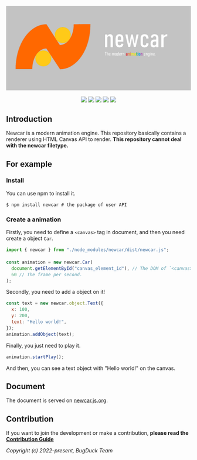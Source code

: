 <p align="center">
  <img src="logo.png" />
</p>

<p align="center">
  <img src="https://img.shields.io/github/stars/Bug-Duck/newcar?color=yellowgreen&logo=github&style=flat-square" />
  <img src="https://img.shields.io/github/forks/Bug-Duck/newcar?logo=github&style=flat-square" />
  <img src="https://img.shields.io/github/license/Bug-Duck/newcar?color=skyblue&logo=github&style=flat-square" />
  <a href="https://twitter.com/bugduckteam"><img src="https://shields.io/badge/team-BugDuck_Team-blue?logo=twitter&style=flat-square" /></a>
  <a href="https://t.me/newcarjs"><img src="https://shields.io/badge/telegram-newcarjs-skyblue?logo=telegram&style=flat-square" /></a>
</p>

## Introduction

Newcar is a modern animation engine. This repository basically contains a renderer using HTML Canvas API to render. **This repository cannot deal with the newcar filetype.**

## For example

### Install

You can use npm to install it.

```shell
$ npm install newcar # the package of user API
```

### Create a animation

Firstly, you need to define a `<canvas>` tag in document, and then you need create a object `Car`.

```javascript
import { newcar } from "./node_modules/newcar/dist/newcar.js";

const animation = new newcar.Car(
  document.getElementById("canvas_element_id"), // The DOM of `<canvas>`.
  60 // The frame per second.
);
```

Secondly, you need to add a object on it!

```javascript
const text = new newcar.object.Text({
  x: 100,
  y: 200,
  text: "Hello world!",
});
animation.addObject(text);
```

Finally, you just need to play it.

```javascript
animation.startPlay();
```

And then, you can see a text object with "Hello world!" on the canvas.

## Document

The document is served on [newcar.js.org](https://newcar.js.org).

## Contribution

If you want to join the development or make a contribution, **please read the [Contribution Guide](./doc/README.md)**

_Copyright (c) 2022-present, BugDuck Team_

